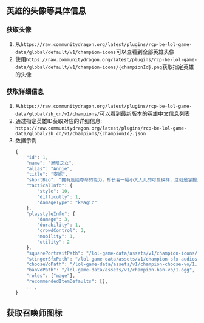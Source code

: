 ## 英雄的头像等具体信息

### 获取头像
1. 从`https://raw.communitydragon.org/latest/plugins/rcp-be-lol-game-data/global/default/v1/champion-icons`可以查看到全部英雄头像
2. 使用`https://raw.communitydragon.org/latest/plugins/rcp-be-lol-game-data/global/default/v1/champion-icons/{championId}.png`获取指定英雄的头像



### 获取详细信息
1. 从`https://raw.communitydragon.org/latest/plugins/rcp-be-lol-game-data/global/zh_cn/v1/champions/`可以看到最新版本的英雄中文信息列表
2. 通过指定英雄ID获取对应的详细信息: `https://raw.communitydragon.org/latest/plugins/rcp-be-lol-game-data/global/zh_cn/v1/champions/{championId}.json`
3. 数据示例
    ```javascript
    {
        "id": 1,
        "name": "黑暗之女",
        "alias": "Annie",
        "title": "安妮",
        "shortBio": "拥有危险夺命的能力，却长着一幅小大人儿的可爱模样，这就是掌握深不可测占火魔法的女孩——安妮。安妮生活在诺克萨斯北边的山脚下，但即便是在这种地方，她也依然是魔法师中的异类。她与火焰的紧密关系与生俱来——最初那些火焰是伴随着喜怒无常的冲动情绪出现的，后来她学会了如何掌握这些“好玩的小把戏”。其中，安妮最喜欢的就是她召唤亲爱的泰迪熊提伯斯——那头狂野的守护火兽。如今安妮已经迷失在了永恒的天真里，她在黑暗森林中游荡，寻觅着能陪自己玩耍的人。",
        "tacticalInfo": {
            "style": 10,
            "difficulty": 1,
            "damageType": "kMagic"
        },
        "playstyleInfo": {
            "damage": 3,
            "durability": 1,
            "crowdControl": 3,
            "mobility": 1,
            "utility": 2
        },
        "squarePortraitPath": "/lol-game-data/assets/v1/champion-icons/1.png",
        "stingerSfxPath": "/lol-game-data/assets/v1/champion-sfx-audios/1.ogg",
        "chooseVoPath": "/lol-game-data/assets/v1/champion-choose-vo/1.ogg",
        "banVoPath": "/lol-game-data/assets/v1/champion-ban-vo/1.ogg",
        "roles": ["mage"],
        "recommendedItemDefaults": [],
        ...,
    }
    ```

## 获取召唤师图标
